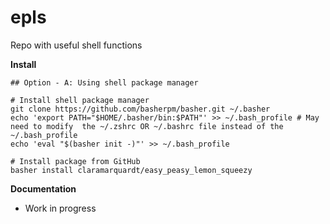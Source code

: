 # epls

Repo with useful shell functions

**Install** 

```
## Option - A: Using shell package manager

# Install shell package manager
git clone https://github.com/basherpm/basher.git ~/.basher
echo 'export PATH="$HOME/.basher/bin:$PATH"' >> ~/.bash_profile # May need to modify  the ~/.zshrc OR ~/.bashrc file instead of the ~/.bash_profile
echo 'eval "$(basher init -)"' >> ~/.bash_profile

# Install package from GitHub
basher install claramarquardt/easy_peasy_lemon_squeezy

```  

**Documentation**
- Work in progress

